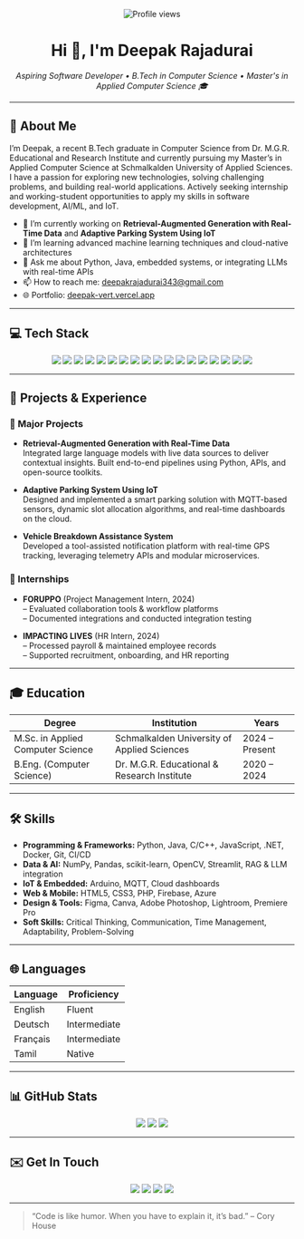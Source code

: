 <!--
**deepak-288/deepak-288** is a ✨ _special_ ✨ repository because its `README.md` (this file) appears on your GitHub profile.
-->

<p align="center">
  <img src="https://komarev.com/ghpvc/?username=deepak-288&color=blue" alt="Profile views" />
</p>

<h1 align="center">Hi 👋, I'm Deepak Rajadurai</h1>
<p align="center">
  <em>Aspiring Software Developer • B.Tech in Computer Science • Master's in Applied Computer Science 🎓</em>
</p>

---

## 💫 About Me
I’m Deepak, a recent B.Tech graduate in Computer Science from Dr. M.G.R. Educational and Research Institute and currently pursuing my Master’s in Applied Computer Science at Schmalkalden University of Applied Sciences. I have a passion for exploring new technologies, solving challenging problems, and building real-world applications. Actively seeking internship and working-student opportunities to apply my skills in software development, AI/ML, and IoT.

- 🔭 I’m currently working on **Retrieval-Augmented Generation with Real-Time Data** and **Adaptive Parking System Using IoT**  
- 🌱 I’m learning advanced machine learning techniques and cloud-native architectures  
- 💬 Ask me about Python, Java, embedded systems, or integrating LLMs with real-time APIs  
- 📫 How to reach me: deepakrajadurai343@gmail.com  
- 🌐 Portfolio: [deepak-vert.vercel.app](https://deepak-vert.vercel.app)  

---

## 💻 Tech Stack

<p align="center">
  <!-- Core Languages & Frameworks -->
  <img src="https://img.shields.io/badge/Python-3670A0?style=for-the-badge&logo=python&logoColor=ffdd54" />
  <img src="https://img.shields.io/badge/Java-007396?style=for-the-badge&logo=java&logoColor=white" />
  <img src="https://img.shields.io/badge/C++-00599C?style=for-the-badge&logo=c%2B%2B&logoColor=white" />
  <img src="https://img.shields.io/badge/JavaScript-323330?style=for-the-badge&logo=javascript&logoColor=F7DF1E" />
  <img src="https://img.shields.io/badge/HTML5-E34F26?style=for-the-badge&logo=html5&logoColor=white" />
  <img src="https://img.shields.io/badge/CSS3-1572B6?style=for-the-badge&logo=css3&logoColor=white" />

  <!-- Tools & Platforms -->
  <img src="https://img.shields.io/badge/Arduino-00979D?style=for-the-badge&logo=Arduino&logoColor=white" />
  <img src="https://img.shields.io/badge/Azure-0072C6?style=for-the-badge&logo=microsoftazure&logoColor=white" />
  <img src="https://img.shields.io/badge/Firebase-039BE5?style=for-the-badge&logo=firebase&logoColor=white" />
  <img src="https://img.shields.io/badge/.NET-5C2D91?style=for-the-badge&logo=.net&logoColor=white" />
  <img src="https://img.shields.io/badge/Docker-2496ED?style=for-the-badge&logo=docker&logoColor=white" />
  <img src="https://img.shields.io/badge/Git–CI/CD-black?style=for-the-badge&logo=git&logoColor=white" />

  <!-- Data & AI -->
  <img src="https://img.shields.io/badge/NumPy-013243?style=for-the-badge&logo=numpy&logoColor=white" />
  <img src="https://img.shields.io/badge/Pandas-150458?style=for-the-badge&logo=pandas&logoColor=white" />
  <img src="https://img.shields.io/badge/scikit–learn-F7931E?style=for-the-badge&logo=scikit-learn&logoColor=white" />
  <img src="https://img.shields.io/badge/OpenCV-white?style=for-the-badge&logo=opencv&logoColor=black" />
  <img src="https://img.shields.io/badge/Streamlit-FF4B4B?style=for-the-badge&logo=streamlit&logoColor=white" />
  <img src="https://img.shields.io/badge/LLM–RAG-lightgrey?style=for-the-badge" />
</p>

---

## 🚀 Projects & Experience

### 🙌 Major Projects
- **Retrieval-Augmented Generation with Real-Time Data**  
  Integrated large language models with live data sources to deliver contextual insights. Built end-to-end pipelines using Python, APIs, and open-source toolkits.

- **Adaptive Parking System Using IoT**  
  Designed and implemented a smart parking solution with MQTT-based sensors, dynamic slot allocation algorithms, and real-time dashboards on the cloud.

- **Vehicle Breakdown Assistance System**  
  Developed a tool-assisted notification platform with real-time GPS tracking, leveraging telemetry APIs and modular microservices.

### 💼 Internships
- **FORUPPO** (Project Management Intern, 2024)  
  – Evaluated collaboration tools & workflow platforms  
  – Documented integrations and conducted integration testing  

- **IMPACTING LIVES** (HR Intern, 2024)  
  – Processed payroll & maintained employee records  
  – Supported recruitment, onboarding, and HR reporting  

---

## 🎓 Education

| Degree                                | Institution                                      | Years        |
|---------------------------------------|--------------------------------------------------|--------------|
| M.Sc. in Applied Computer Science     | Schmalkalden University of Applied Sciences      | 2024 – Present |
| B.Eng. (Computer Science)             | Dr. M.G.R. Educational & Research Institute      | 2020 – 2024   |

---

## 🛠️ Skills

- **Programming & Frameworks:** Python, Java, C/C++, JavaScript, .NET, Docker, Git, CI/CD  
- **Data & AI:** NumPy, Pandas, scikit-learn, OpenCV, Streamlit, RAG & LLM integration  
- **IoT & Embedded:** Arduino, MQTT, Cloud dashboards  
- **Web & Mobile:** HTML5, CSS3, PHP, Firebase, Azure  
- **Design & Tools:** Figma, Canva, Adobe Photoshop, Lightroom, Premiere Pro  
- **Soft Skills:** Critical Thinking, Communication, Time Management, Adaptability, Problem-Solving  

---

## 🌐 Languages

| Language | Proficiency |
|----------|-------------|
| English  | Fluent      |
| Deutsch  | Intermediate|
| Français | Intermediate|
| Tamil    | Native      |

---

## 📊 GitHub Stats

<p align="center">
  <img src="https://github-readme-stats.vercel.app/api?username=deepak-288&theme=dark&include_all_commits=true&count_private=true" />
  <img src="https://github-readme-streak-stats.herokuapp.com/?user=deepak-288&theme=dark" />
  <img src="https://github-readme-stats.vercel.app/api/top-langs/?username=deepak-288&theme=dark&hide=HTML,CSS&layout=compact" />
</p>

---

## ✉️ Get In Touch

<p align="center">
  <a href="mailto:deepakrajadurai343@gmail.com"><img src="https://img.shields.io/badge/Email-D14836?style=for-the-badge&logo=gmail&logoColor=white" /></a>
  <a href="https://deepak-vert.vercel.app"><img src="https://img.shields.io/badge/Portfolio-00C4CC?style=for-the-badge&logo=about.me&logoColor=white" /></a>
  <a href="https://github.com/deepak-288"><img src="https://img.shields.io/badge/GitHub-181717?style=for-the-badge&logo=github&logoColor=white" /></a>
  <a href="https://www.linkedin.com/in/deepakrajadurai343"><img src="https://img.shields.io/badge/LinkedIn-0A66C2?style=for-the-badge&logo=linkedin&logoColor=white" /></a>
</p>

---

> “Code is like humor. When you have to explain it, it’s bad.” – Cory House  
